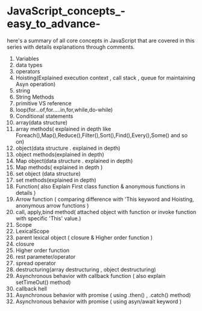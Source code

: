 # JavaScript_concepts_-easy_to_advance-
here's a summary of all core concepts in JavaScript that are covered in this series with details explanations through comments.

1. Variables
2. data types
3. operators
4. Hoisting(Explained execution context , call stack , queue for maintaining Asyn operation)
5. string
6. String Methods
7. primitive VS reference
8. loop(for...of,for.....in,for,while,do-while)
9. Conditional statements
10. array(data structure)
11. array methods( explained in depth like Foreach(),Map(),Reduce(),Filter(),Sort(),Find(),Every(),Some() and so on)
12. object(data structure . explained in depth)
13. object methods(explained in depth)
14. Map object(data structure . explained in depth)
15. Map methods( explained in depth )
16. set object (data structure)
17. set methods(explained in depth)
18. Function( also Explain First class function & anonymous functions in details )
19. Arrow function (  comparing difference with 'This keyword and Hoisting, anonymous arrow functions )
20. call, apply,bind method( attached object with function or invoke  function with specific 'This' value.)
21. Scope
22. LexicalScope
23. parent lexical object (  closure & Higher order function )
24. closure
25. Higher order function 
26. rest parameter/operator
27. spread operator 
28. destructuring(array destructuring , object destructuring)
29. Asynchronous behavior with callback function ( also explain setTimeOut() method)
30. callback hell
31. Asynchronous behavior with promise  ( using  .then()  , .catch() method)
32. Asynchronous behavior with promise  ( using  asyn/await keyword )


